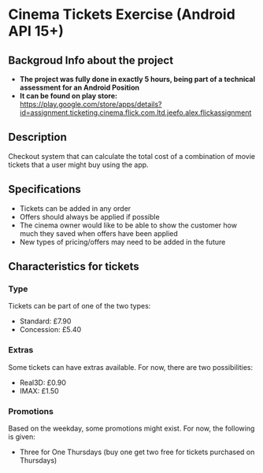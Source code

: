 # Cinema Tickets Exercise (Android API 15+)

## Backgroud Info about the project
* **The project was fully done in exactly 5 hours, being part of a technical assessment for an Android Position**
* **It can be found on play store:** https://play.google.com/store/apps/details?id=assignment.ticketing.cinema.flick.com.ltd.jeefo.alex.flickassignment

## Description
Checkout system that can calculate the total cost of a combination of movie tickets that a user might buy using the app.

## Specifications
* Tickets can be added in any order
* Offers should always be applied if possible
* The cinema owner would like to be able to show the customer how much they saved when offers have been applied
* New types of pricing/offers may need to be added in the future

## Characteristics for tickets
### Type
Tickets can be part of one of the two types:
* Standard: £7.90
* Concession: £5.40

### Extras
Some tickets can have extras available. For now, there are two possibilities:
* Real3D: £0.90
* IMAX: £1.50

### Promotions
Based on the weekday, some promotions might exist. For now, the following is given:
* Three for One Thursdays (buy one get two free for tickets purchased on Thursdays)
